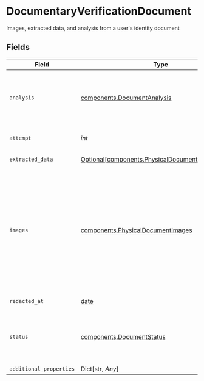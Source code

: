 # DocumentaryVerificationDocument

Images, extracted data, and analysis from a user's identity document


## Fields

| Field                                                                                                                                                                                                                                                                                                                                                                                                                                                                                    | Type                                                                                                                                                                                                                                                                                                                                                                                                                                                                                     | Required                                                                                                                                                                                                                                                                                                                                                                                                                                                                                 | Description                                                                                                                                                                                                                                                                                                                                                                                                                                                                              | Example                                                                                                                                                                                                                                                                                                                                                                                                                                                                                  |
| ---------------------------------------------------------------------------------------------------------------------------------------------------------------------------------------------------------------------------------------------------------------------------------------------------------------------------------------------------------------------------------------------------------------------------------------------------------------------------------------- | ---------------------------------------------------------------------------------------------------------------------------------------------------------------------------------------------------------------------------------------------------------------------------------------------------------------------------------------------------------------------------------------------------------------------------------------------------------------------------------------- | ---------------------------------------------------------------------------------------------------------------------------------------------------------------------------------------------------------------------------------------------------------------------------------------------------------------------------------------------------------------------------------------------------------------------------------------------------------------------------------------- | ---------------------------------------------------------------------------------------------------------------------------------------------------------------------------------------------------------------------------------------------------------------------------------------------------------------------------------------------------------------------------------------------------------------------------------------------------------------------------------------- | ---------------------------------------------------------------------------------------------------------------------------------------------------------------------------------------------------------------------------------------------------------------------------------------------------------------------------------------------------------------------------------------------------------------------------------------------------------------------------------------- |
| `analysis`                                                                                                                                                                                                                                                                                                                                                                                                                                                                               | [components.DocumentAnalysis](../../models/components/documentanalysis.md)                                                                                                                                                                                                                                                                                                                                                                                                               | :heavy_check_mark:                                                                                                                                                                                                                                                                                                                                                                                                                                                                       | High level descriptions of how the associated document was processed. If a document fails verification, the details in the `analysis` object should help clarify why the document was rejected.                                                                                                                                                                                                                                                                                          |                                                                                                                                                                                                                                                                                                                                                                                                                                                                                          |
| `attempt`                                                                                                                                                                                                                                                                                                                                                                                                                                                                                | *int*                                                                                                                                                                                                                                                                                                                                                                                                                                                                                    | :heavy_check_mark:                                                                                                                                                                                                                                                                                                                                                                                                                                                                       | The `attempt` field begins with 1 and increments with each subsequent document upload.                                                                                                                                                                                                                                                                                                                                                                                                   | 1                                                                                                                                                                                                                                                                                                                                                                                                                                                                                        |
| `extracted_data`                                                                                                                                                                                                                                                                                                                                                                                                                                                                         | [Optional[components.PhysicalDocumentExtractedData]](../../models/components/physicaldocumentextracteddata.md)                                                                                                                                                                                                                                                                                                                                                                           | :heavy_check_mark:                                                                                                                                                                                                                                                                                                                                                                                                                                                                       | Data extracted from a user-submitted document.                                                                                                                                                                                                                                                                                                                                                                                                                                           |                                                                                                                                                                                                                                                                                                                                                                                                                                                                                          |
| `images`                                                                                                                                                                                                                                                                                                                                                                                                                                                                                 | [components.PhysicalDocumentImages](../../models/components/physicaldocumentimages.md)                                                                                                                                                                                                                                                                                                                                                                                                   | :heavy_check_mark:                                                                                                                                                                                                                                                                                                                                                                                                                                                                       | URLs for downloading original and cropped images for this document submission. The URLs are designed to only allow downloading, not hot linking, so the URL will only serve the document image for 60 seconds before expiring. The expiration time is 60 seconds after the `GET` request for the associated Identity Verification attempt. A new expiring URL is generated with each request, so you can always rerequest the Identity Verification attempt if one of your URLs expires. |                                                                                                                                                                                                                                                                                                                                                                                                                                                                                          |
| `redacted_at`                                                                                                                                                                                                                                                                                                                                                                                                                                                                            | [date](https://docs.python.org/3/library/datetime.html#date-objects)                                                                                                                                                                                                                                                                                                                                                                                                                     | :heavy_check_mark:                                                                                                                                                                                                                                                                                                                                                                                                                                                                       | An ISO8601 formatted timestamp.                                                                                                                                                                                                                                                                                                                                                                                                                                                          | 2020-07-24T03:26:02Z                                                                                                                                                                                                                                                                                                                                                                                                                                                                     |
| `status`                                                                                                                                                                                                                                                                                                                                                                                                                                                                                 | [components.DocumentStatus](../../models/components/documentstatus.md)                                                                                                                                                                                                                                                                                                                                                                                                                   | :heavy_check_mark:                                                                                                                                                                                                                                                                                                                                                                                                                                                                       | An outcome status for this specific document submission. Distinct from the overall `documentary_verification.status` that summarizes the verification outcome from one or more documents.                                                                                                                                                                                                                                                                                                | success                                                                                                                                                                                                                                                                                                                                                                                                                                                                                  |
| `additional_properties`                                                                                                                                                                                                                                                                                                                                                                                                                                                                  | Dict[str, *Any*]                                                                                                                                                                                                                                                                                                                                                                                                                                                                         | :heavy_minus_sign:                                                                                                                                                                                                                                                                                                                                                                                                                                                                       | N/A                                                                                                                                                                                                                                                                                                                                                                                                                                                                                      |                                                                                                                                                                                                                                                                                                                                                                                                                                                                                          |